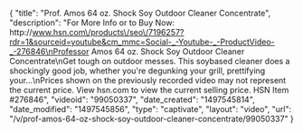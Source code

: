 {
    "title": "Prof. Amos 64 oz. Shock Soy Outdoor Cleaner Concentrate",
    "description": "For More Info or to Buy Now: http:\/\/www.hsn.com\/products\/seo\/7196257?rdr=1&sourceid=youtube&cm_mmc=Social-_-Youtube-_-ProductVideo-_-276846\nProfessor Amos 64 oz. Shock Soy Outdoor Cleaner Concentrate\nGet tough on outdoor messes. This soybased cleaner does a shockingly good job, whether you're degunking your grill, prettifying your...\nPrices shown on the previously recorded video may not represent the current price.  View hsn.com to view the current selling price. HSN Item #276846",
    "videoid": "99050337",
    "date_created": "1497545814",
    "date_modified": "1497545856",
    "type": "captivate",
    "layout": "video",
    "url": "\/v\/prof-amos-64-oz-shock-soy-outdoor-cleaner-concentrate\/99050337"
}